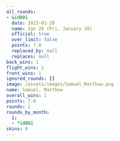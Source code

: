 ```yaml
---
all_rounds:
- &id001
  date: 2023-01-20
  name: Jan 20 (Fri, January 20)
  official: true
  over_limit: false
  points: 7.0
  replaced_by: null
  replaces: null
back_wins: 1
flight_wins: 1
front_wins: 1
ignored_rounds: []
image: /assets/images/Samuel_Matthew.png
name: Samuel, Matthew
overall_wins: 1
points: 7.0
rounds: 1
rounds_by_month:
  1:
  - *id001
skins: 0
---
```

